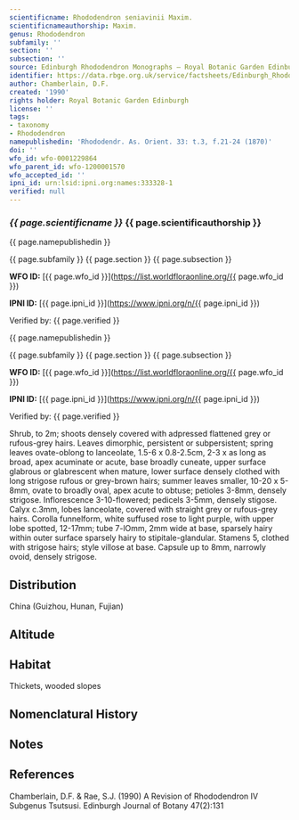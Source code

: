 ```yaml
---
scientificname: Rhododendron seniavinii Maxim.
scientificnameauthorship: Maxim.
genus: Rhododendron
subfamily: ''
section: ''
subsection: ''
source: Edinburgh Rhododendron Monographs – Royal Botanic Garden Edinburgh
identifier: https://data.rbge.org.uk/service/factsheets/Edinburgh_Rhododendron_Monographs.xhtml
author: Chamberlain, D.F.
created: '1990'
rights holder: Royal Botanic Garden Edinburgh
license: ''
tags:
- taxonomy
- Rhododendron
namepublishedin: 'Rhododendr. As. Orient. 33: t.3, f.21-24 (1870)'
doi: ''
wfo_id: wfo-0001229864
wfo_parent_id: wfo-1200001570
wfo_accepted_id: ''
ipni_id: urn:lsid:ipni.org:names:333328-1
verified: null
---
```

### _{{ page.scientificname }}_ {{ page.scientificauthorship }}
 {{ page.namepublishedin }}

{{ page.subfamily }} {{ page.section }} {{ page.subsection }}

**WFO ID:** [{{ page.wfo_id }}](https://list.worldfloraonline.org/{{ page.wfo_id }})

**IPNI ID:** [{{ page.ipni_id }}](https://www.ipni.org/n/{{ page.ipni_id }})

Verified by: {{ page.verified }}

 {{ page.namepublishedin }}

{{ page.subfamily }} {{ page.section }} {{ page.subsection }}

**WFO ID:** [{{ page.wfo_id }}](https://list.worldfloraonline.org/{{ page.wfo_id }})

**IPNI ID:** [{{ page.ipni_id }}](https://www.ipni.org/n/{{ page.ipni_id }})

Verified by: {{ page.verified }}



Shrub, to 2m; shoots densely covered with adpressed flattened grey or rufous-grey hairs. Leaves dimorphic, persistent or subpersistent; spring leaves ovate-oblong to lanceolate, 1.5-6 x 0.8-2.5cm, 2-3 x as long as broad, apex acuminate or acute, base broadly cuneate, upper surface glabrous or glabrescent when mature, lower surface densely clothed with long strigose rufous or grey-brown hairs; summer leaves smaller, 10-20 x 5-8mm, ovate to broadly oval, apex acute to obtuse; petioles 3-8mm, densely strigose. Inflorescence 3-10-flowered; pedicels 3-5mm, densely stigose. Calyx c.3mm, lobes lanceolate, covered with straight grey or rufous-grey hairs. Corolla funnelform, white suffused rose to light purple, with upper lobe spotted, 12-17mm; tube 7-lOmm, 2mm wide at base, sparsely hairy within outer surface sparsely hairy to stipitale-glandular. Stamens 5, clothed with strigose hairs; style villose at base. Capsule up to 8mm, narrowly ovoid, densely strigose.

## Distribution
China (Guizhou, Hunan, Fujian)

## Altitude


## Habitat
Thickets, wooded slopes

## Nomenclatural History

                       
## Notes


## References

Chamberlain, D.F. & Rae, S.J. (1990) A Revision of Rhododendron IV Subgenus Tsutsusi. Edinburgh Journal of Botany 47(2):131
